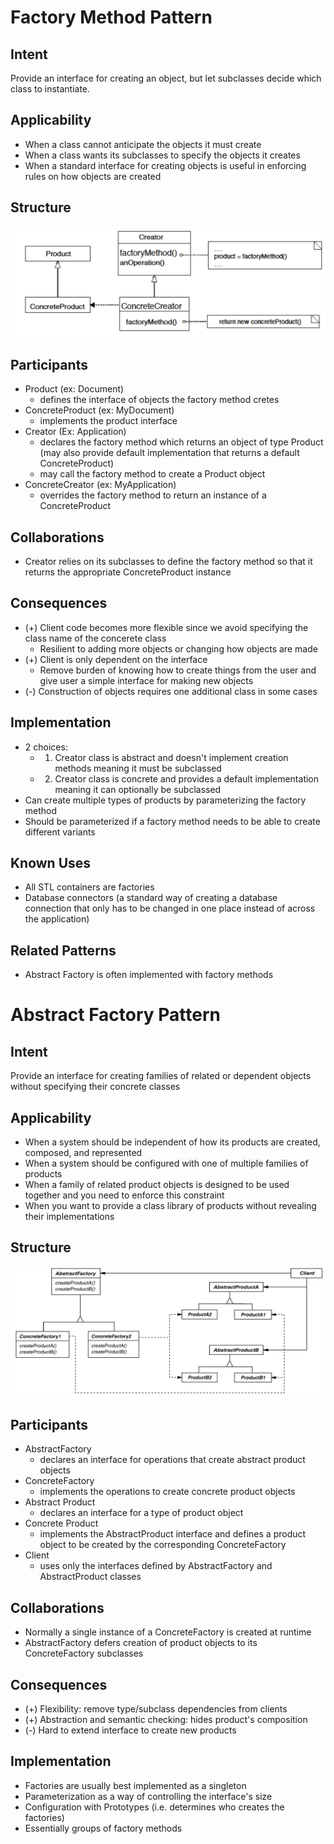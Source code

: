 # Factory Method Pattern 
## Intent
Provide an interface for creating an object, but let subclasses decide which class to instantiate.

## Applicability
- When a class cannot anticipate the objects it must create 
- When a class wants its subclasses to specify the objects it creates
- When a standard interface for creating objects is useful in enforcing rules on how objects are created

## Structure
![](../static/factory.png)

## Participants
- Product (ex: Document)
    - defines the interface of objects the factory method cretes
- ConcreteProduct (ex: MyDocument)
    - implements the product interface
- Creator (Ex: Application)
    - declares the factory method which returns an object of type Product (may also provide default implementation that returns a default ConcreteProduct)
    - may call the factory method to create a Product object
- ConcreteCreator (ex: MyApplication)
    - overrides the factory method to return an instance of a ConcreteProduct

## Collaborations
- Creator relies on its subclasses to define the factory method so that it returns the appropriate ConcreteProduct instance

## Consequences
- (+) Client code becomes more flexible since we avoid specifying the class name of the concerete class 
    - Resilient to adding more objects or changing how objects are made
- (+) Client is only dependent on the interface
    - Remove burden of knowing how to create things from the user and give user a simple interface for making new objects
- (-) Construction of objects requires one additional class in some cases

## Implementation
- 2 choices:
    - 1) Creator class is abstract and doesn't implement creation methods meaning it must be subclassed
    - 2) Creator class is concrete and provides a default implementation meaning it can optionally be subclassed
- Can create multiple types of products by parameterizing the factory method
- Should be parameterized if a factory method needs to be able to create different variants

## Known Uses
- All STL containers are factories
- Database connectors (a standard way of creating a database connection that only has to be changed in one place instead of across the application)

## Related Patterns
- Abstract Factory is often implemented with factory methods

# Abstract Factory Pattern

## Intent
Provide an interface for creating families of related or dependent objects without specifying their concrete classes

## Applicability
- When a system should be independent of how its products are created, composed, and represented
- When a system should be configured with one of multiple families of products
- When a family of related product objects is designed to be used together and you need to enforce this constraint
- When you want to provide a class library of products without revealing their implementations

## Structure
![](../static/abstract-factory.png)

## Participants
- AbstractFactory
    - declares an interface for operations that create abstract product objects
- ConcreteFactory
    - implements the operations to create concrete product objects
- Abstract Product
    - declares an interface for a type of product object
- Concrete Product
    - implements the AbstractProduct interface and defines a product object to be created by the corresponding ConcreteFactory
- Client
    - uses only the interfaces defined by AbstractFactory and AbstractProduct classes

## Collaborations
- Normally a single instance of a ConcreteFactory is created at runtime
- AbstractFactory defers creation of product objects to its ConcreteFactory subclasses 

## Consequences
- (+) Flexibility: remove type/subclass dependencies from clients
- (+) Abstraction and semantic checking: hides product's composition
- (-) Hard to extend interface to create new products
 
## Implementation
- Factories are usually best implemented as a singleton
- Parameterization as a way of controlling the interface's size
- Configuration with Prototypes (i.e. determines who creates the factories)
- Essentially groups of factory methods